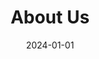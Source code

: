 ---
title: About Us
date: 2024-01-01
type: landing

design:
  # Default section spacing
  spacing: "6rem"

sections:
  - block: hero
    content:
      title: "Turning Earth Observation Into Real Business Outcomes"
      text: Setu Geo Spatial Software Technologies delivers end-to-end geospatial intelligence solutions for Indian government agencies and enterprises. We combine advanced GIS platforms, AI-driven automation, and professional drone operations to solve complex spatial challenges.
    design:
      css_class: "dark"
      background:
        color: "navy"
        image:
          filename: bg-triangles.svg
          filters:
            brightness: 0.5
          size: cover
          position: center
  - block: features
    content:
      title: Company Overview
      text: |
        **"We believe spatial data should drive smarter decisions across government and enterprise."**

        Our mission is to democratize access to geospatial intelligence by delivering custom GIS solutions that transform raw spatial data into actionable insights. We help organizations leverage location intelligence for improved planning, operational efficiency, and evidence-based decision-making.

        Founded with a focus on addressing India's unique geospatial challenges, Setu Geo Spatial emerged from recognition that government departments and enterprises needed more than off-the-shelf GIS tools—they required customized spatial intelligence platforms built specifically for Indian operational contexts, regulatory frameworks, and integration requirements.

        Our name "Setu" (Sanskrit for "bridge") reflects our role: bridging advanced geospatial technology with practical government and enterprise applications. Based in Gujarat, we bring deep understanding of Indian government procurement processes, compliance requirements, and multi-department coordination challenges.
      items:
        - name: "Our Mission"
          icon: flag
          description: |
            Transform raw spatial data into actionable insights that drive smarter decisions across government and enterprise. Democratize access to geospatial intelligence through custom solutions designed for Indian operational contexts.
        - name: "Our Vision"
          icon: sparkles
          description: |
            Building India's spatial intelligence infrastructure, one department at a time. A future where every government department and enterprise has seamless access to real-time geospatial intelligence for smart governance and data-driven operations.
        - name: "Our Approach"
          icon: arrow-path
          description: |
            End-to-end service delivery from data acquisition through deployment. Technology-agnostic solutions that prioritize client control and long-term maintainability. Single partner accountability for complete solution delivery.
    design:
      css_class: "features-inline-header bg-gray-100 dark:bg-gray-900"
  - block: features
    id: capabilities
    content:
      title: Why Choose Setu Geo Spatial
      text: "What sets us apart in the geospatial intelligence market"
      items:
        - name: "End-to-End Service Delivery"
          icon: arrow-path
          description: |
            Complete geospatial project lifecycle management from data acquisition and drone operations through custom GIS application development, cloud deployment, training, and ongoing support. Single partner accountability for entire solution delivery.
        - name: "AI + Drone Technology Leadership"
          icon: sparkles
          description: |
            Proprietary AI models trained on Indian infrastructure patterns. YOLOv8-based object detection, RTK-enabled drone operations achieving centimeter-level accuracy, automated change detection algorithms. Process data 10-50x faster than manual methods.
        - name: "Government Procurement Experience"
          icon: building-office
          description: |
            Deep understanding of GeM portal procedures, DILRMP guidelines, and multi-department coordination. Solutions designed for seamless integration with BhuNaksha land records, GSDMA SEOC dashboards, and government IT infrastructure.
        - name: "Technology Agnostic Approach"
          icon: puzzle-piece
          description: |
            No vendor lock-in. Expertise across QGIS, PostgreSQL/PostGIS, ArcGIS, Pix4D, AWS, Azure, and Google Cloud. Right tool for each job with focus on long-term maintainability and client control over technology stack.
        - name: "Scalable Cloud Infrastructure"
          icon: cloud
          description: |
            Enterprise-grade cloud GIS deployments handling millions of spatial records. Sub-second query response, auto-scaling during peak demand, multi-region backup, 99.9% uptime targets. Government-grade security with role-based access control and audit trails.
        - name: "Quality & Compliance Standards"
          icon: shield-check
          description: |
            DGCA-certified drone pilots with 500+ flight hours. GeM portal registered vendor. ISO 27001 information security standards compliance. OGC standards implementation for data interoperability. DILRMP and e-Governance standards alignment.
    design:
      css_class: "features-inline-header"
  - block: features
    id: team
    content:
      title: Our Leadership Team
      text: "Experienced professionals bringing deep expertise in geospatial technology, government solutions, and enterprise software delivery"
      items:
        - name: "Technical Leadership"
          icon: code-bracket
          description: |
            **GIS Development & Architecture**

            Deep expertise in custom GIS application development, spatial database design, and cloud infrastructure. Led multiple large-scale geospatial projects for government departments with focus on scalability and performance optimization.
        - name: "Operations & Delivery"
          icon: chart-bar
          description: |
            **Project Management & Client Success**

            Extensive experience in government procurement processes, multi-department coordination, and end-to-end project delivery. Specialized in translating complex requirements into actionable technical solutions with measurable outcomes.
        - name: "Drone Operations"
          icon: camera
          description: |
            **DGCA Certified Pilot Operations**

            Professional drone pilots with 500+ flight hours, RTK-enabled precision mapping experience, and expertise in photogrammetry, multispectral imaging, and aerial survey data processing for cadastral and infrastructure applications.
        - name: "AI & Analytics"
          icon: sparkles
          description: |
            **Machine Learning & Automation**

            Specialists in computer vision, object detection, and geospatial AI model development. Focus on automated boundary extraction, damage assessment algorithms, and real-time spatial intelligence for decision support systems.
    design:
      css_class: "features-inline-header bg-gray-100 dark:bg-gray-900"
  - block: cta-card
    content:
      title: "Let's Discuss Your Geospatial Challenges"
      text: "Every organization's spatial data needs are unique. Request a demo to explore how our end-to-end GIS solutions can address your specific operational requirements and strategic goals."
      button:
        text: "Request Demo"
        url: "/contact/"
    design:
      card:
        css_class: "bg-primary-300"
---